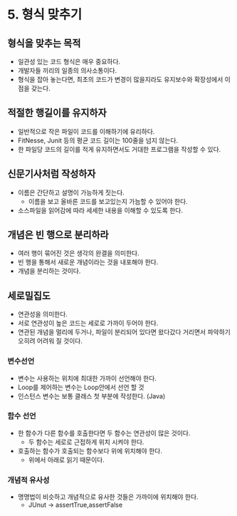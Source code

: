 # 5. 형식 맞추기

## 형식을 맞추는 목적
- 일관성 있는 코드 형식은 매우 중요하다.
- 개발자들 끼리의 일종의 의사소통이다.
- 형식을 잡아 놓는다면, 최초의 코드가 변경이 많을지라도 유지보수와 확장성에서 이점을 갖는다.

## 적절한 행길이를 유지하자
- 일반적으로 작은 파일이 코드를 이해하기에 유리하다.
- FitNesse, Junit 등의 평균 코드 길이는 100줄을 넘지 않는다.
- 한 파일당 코드의 길이를 적게 유지하면서도 거대한 프로그램을 작성할 수 있다.

## 신문기사처럼 작성하자
- 이름은 간단하고 설명이 가능하게 짓는다.
  - 이름을 보고 올바른 코드를 보고있는지 가늠할 수 있어야 한다.
- 소스파일을 읽어감에 따라 세세한 내용을 이해할 수 있도록 한다.

## 개념은 빈 행으로 분리하라
- 여러 행이 묶어진 것은 생각의 완결을 의미한다.
- 빈 행을 통해서 새로운 개념이라는 것을 내포해야 한다.
- 개념을 분리하는 것이다.

## 세로밀집도
- 연관성을 의미한다.
- 서로 연관성이 높은 코드는 세로로 가까이 두어야 한다.
- 연관된 개념을 멀리에 두거나, 파일이 분리되어 있다면 왔다갔다 거리면서 파악하기 오히려 어려워 질 것이다.

### 변수선언
- 변수는 사용하는 위치에 최대한 가까이 선언해야 한다.
- Loop를 제어하는 변수는 Loop안에서 선언 할 것
- 인스턴스 변수는 보통 클래스 첫 부분에 작성한다. (Java)

### 함수 선언
- 한 함수가 다른 함수를 호출한다면 두 함수는 연관성이 많은 것이다.
  - 두 함수는 세로로 근접하게 위치 시켜야 한다.
- 호출하는 함수가 호출되는 함수보다 위에 위치해야 한다.
  - 위에서 아래로 읽기 때문이다.

### 개념적 유사성
- 명명법이 비슷하고 개념적으로 유사한 것들은 가까이에 위치해야 한다.
  - JUnut -> assertTrue,assertFalse
